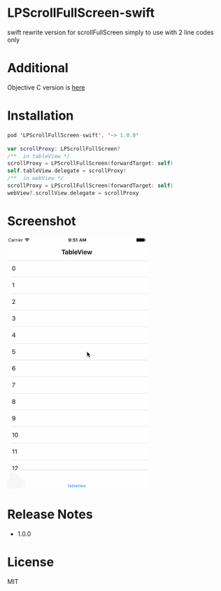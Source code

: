 # LPScrollFullScreen-swift

swift rewrite version for scrollFullScreen simply to use with 2 line codes only

# Additional

Objective C version is [here](https://github.com/litt1e-p/LPScrollFullScreen)

# Installation

```swift
pod 'LPScrollFullScreen-swift', '~> 1.0.0'
```

```swift
var scrollProxy: LPScrollFullScreen?
/**  in tableView */
scrollProxy = LPScrollFullScreen(forwardTarget: self)
self.tableView.delegate = scrollProxy!
/**  in webView */
scrollProxy = LPScrollFullScreen(forwardTarget: self)
webView?.scrollView.delegate = scrollProxy
```
# Screenshot

<img src="screenshot.gif" width=320>

# Release Notes

- 1.0.0

# License

MIT


